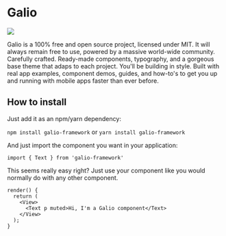 # Galio 

<img src="https://raw.githubusercontent.com/galio-org/galio/master/assets/galio_thumbnail.jpg">

Galio is a 100% free and open source project, licensed under MIT. It will always remain free to use, powered by a massive world-wide community. Carefully crafted. Ready-made components, typography, and a gorgeous base theme that adaps to each project. You'll be building in style. Built with real app examples, component demos, guides, and how-to's to get you up and running with mobile apps faster than ever before.

## How to install

Just add it as an npm/yarn dependency:

```npm install galio-framework```
or
```yarn install galio-framework```

And just import the component you want in your application:

```import { Text } from 'galio-framework'```

This seems really easy right? Just use your component like you would normally do with any other component.

```
render() {
  return (
    <View>
      <Text p muted>Hi, I'm a Galio component</Text>
    </View>
  );
}
```